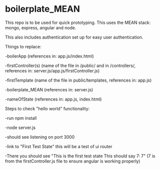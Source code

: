 # boilerplate_MEAN

This repo is to be used for quick prototyping. This uses the MEAN stack: mongo, express, angular and node.

This also includes authentication set up for easy user authentication.


Things to replace:

-boilerApp (references in: app.js/index.html)

-firstController(s) (name of the file in /public/ and in /controllers/, references in: server.js/app.js/firstController.js)

-firstTemplate (name of the file in public/templates, references in: app.js)

-boilerplate_MEAN (references in: server.js)

-nameOfState (references in: app.js, index.html)

Steps to check "hello world" functionality:

-run npm install

-node server.js

-should see listening on port 3000

-link to "First Test State" this will be a test of ui router

-There you should see "This is the first test state This should say 7: 7" (7 is from the firstController.js file to ensure angular is working properly)
